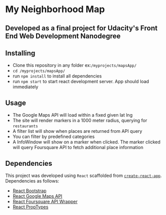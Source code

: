 # My Neighborhood Map

## Developed as a final project for Udacity's Front End Web Development Nanodegree

## Installing

* Clone this repository in any folder ex:`/myprojects/mapsApp/`
* `cd /myprojects/mapsApp/`
* run `npm install` to install all dependencies
* run `npm start` to start react development server. App should load immediately 

## Usage

* The Google Maps API will load within a fixed given lat lng
* The site will render markers in a 1000 meter radius, querying for `restaurants`
* A filter list will show when places are returned from API query
* You can filter by predefined categories
* A InfoWindow will show on a marker when clicked. The marker clicked will query Foursquare API to fetch additional place information

## Dependencies
This project was developed using `React` scaffolded from [`create-react-app`](https://github.com/facebook/create-react-app). Dependencies as follows:

* [React Bootstrap](https://react-bootstrap.github.io/)
* [React Google Maps API](https://github.com/fullstackreact/google-maps-react)
* [React Foursquare API Wrapper](https://www.npmjs.com/package/react-foursquare)
* [React PropTypes](https://www.npmjs.com/package/prop-types)
